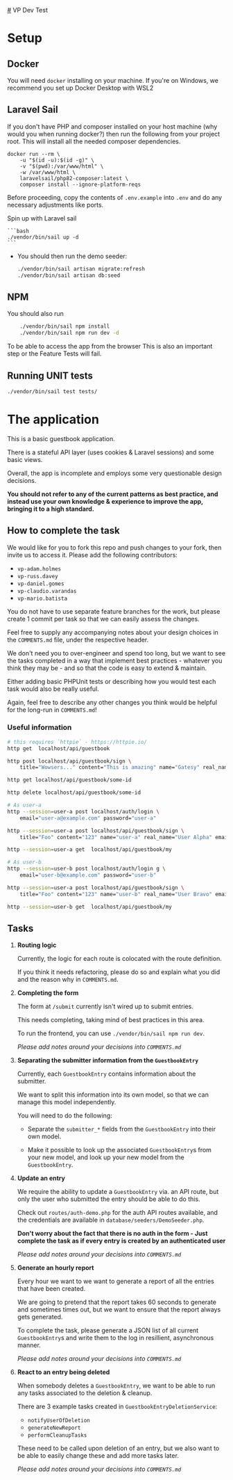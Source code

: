 [#](#) VP Dev Test

# Setup

## Docker

You will need `docker` installing on your machine.
If you're on Windows, we recommend you set up Docker Desktop with WSL2

## Laravel Sail

If you don't have PHP and composer installed on your host machine (why would you when running docker?)
then run the following from your project root.
This will install all the needed composer dependencies.

```
docker run --rm \
    -u "$(id -u):$(id -g)" \
    -v "$(pwd):/var/www/html" \
    -w /var/www/html \
    laravelsail/php82-composer:latest \
    composer install --ignore-platform-reqs
```

Before proceeding, copy the contents of `.env.example` into `.env` and do any necessary adjustments like ports.

Spin up with Laravel sail

    ```bash
    ./vendor/bin/sail up -d
    ```

-   You should then run the demo seeder:

    ```bash
    ./vendor/bin/sail artisan migrate:refresh
    ./vendor/bin/sail artisan db:seed
    ```
## NPM 

You should also run 
```bash
    ./vendor/bin/sail npm install
    ./vendor/bin/sail npm run dev -d
```
To be able to access the app from the browser
This is also an important step or the Feature Tests will fail.

## Running UNIT tests

```bash
./vendor/bin/sail test tests/
```

# The application

This is a basic guestbook application.

There is a stateful API layer (uses cookies & Laravel sessions) and some
basic views.

Overall, the app is incomplete and employs some very questionable design
decisions.

**You should not refer to any of the current patterns as best practice,
and instead use your own knowledge & experience to improve the app, bringing
it to a high standard.**

## How to complete the task

We would like for you to fork this repo and push changes to your fork, then
invite us to access it. Please add the following contributors:

-   `vp-adam.holmes`
-   `vp-russ.davey`
-   `vp-daniel.gomes`
-   `vp-claudio.varandas`
-   `vp-mario.batista`

You do not have to use separate feature branches for the work, but please create
1 commit per task so that we can easily assess the changes.

Feel free to supply any accompanying notes about your design choices in the
`COMMENTS.md` file, under the respective header.

We don't need you to over-engineer and spend too long, but we want to see the
tasks completed in a way that implement best practices - whatever you think they
may be - and so that the code is easy to extend & maintain.

Either adding basic PHPUnit tests or describing how you would test each task would
also be really useful.

Again, feel free to describe any other changes you think would be helpful for the
long-run in `COMMENTS.md`!

### Useful information

```bash
# this requires `httpie` - https://httpie.io/
http get  localhost/api/guestbook

http post localhost/api/guestbook/sign \
    title="Wowsers..." content="This is amazing" name="Gatesy" real_name="Gill Bates" email="retired@msft.com"

http get localhost/api/guestbook/some-id

http delete localhost/api/guestbook/some-id

# As user-a
http --session=user-a post localhost/auth/login \
    email="user-a@example.com" password="user-a"

http --session=user-a post localhost/api/guestbook/sign \
    title="Foo" content="123" name="user-a" real_name="User Alpha" email="user-a@example.com"

http --session=user-a get  localhost/api/guestbook/my

# As user-b
http --session=user-b post localhost/auth/login g \
    email="user-b@example.com" password="user-b"

http --session=user-a post localhost/api/guestbook/sign \
    title="Foo" content="123" name="user-b" real_name="User Bravo" email="user-b@example.com"

http --session=user-b get  localhost/api/guestbook/my
```

## Tasks

1.  **Routing logic**

    Currently, the logic for each route is colocated with the route definition.

    If you think it needs refactoring, please do so and explain what you did
    and the reason why in `COMMENTS.md`.

2.  **Completing the form**

    The form at `/submit` currently isn't wired up to submit entries.

    This needs completing, taking mind of best practices in this area.

    To run the frontend, you can use `./vendor/bin/sail npm run dev`.

    _Please add notes around your decisions into `COMMENTS.md`_

3.  **Separating the submitter information from the `GuestbookEntry`**

    Currently, each `GuestbookEntry` contains information about the submitter.

    We want to split this information into its own model, so that we can manage
    this model independently.

    You will need to do the following:

    -   Separate the `submitter_*` fields from the `GuestbookEntry` into their
        own model.

    -   Make it possible to look up the associated `GuestbookEntry`s from your
        new model, and look up your new model from the `GuestbookEntry`.

4.  **Update an entry**

    We require the ability to update a `GuestbookEntry` via. an API route, but
    only the user who submitted the entry should be able to do this.

    Check out `routes/auth-demo.php` for the auth API routes available, and the
    credentials are available in `database/seeders/DemoSeeder.php`.

    **Don't worry about the fact that there is no auth in the form - Just
    complete the task as if every entry is created by an authenticated user**

    _Please add notes around your decisions into `COMMENTS.md`_

5.  **Generate an hourly report**

    Every hour we want to we want to generate a report of all the entries that
    have been created.

    We are going to pretend that the report takes 60 seconds to generate and
    sometimes times out, but we want to ensure that the report always gets generated.

    To complete the task, please generate a JSON list of all current `GuestbookEntry`s
    and write them to the log in resillient, asynchronous manner.
 
    _Please add notes around your decisions into `COMMENTS.md`_

7.  **React to an entry being deleted**

    When somebody deletes a `GuestbookEntry`, we want to be able to run any
    tasks associated to the deletion & cleanup.

    There are 3 example tasks created in `GuestbookEntryDeletionService`:

    -   `notifyUserOfDeletion`
    -   `generateNewReport`
    -   `performCleanupTasks`

    These need to be called upon deletion of an entry, but we also want to be
    able to easily change these and add more tasks later.
 
    _Please add notes around your decisions into `COMMENTS.md`_
